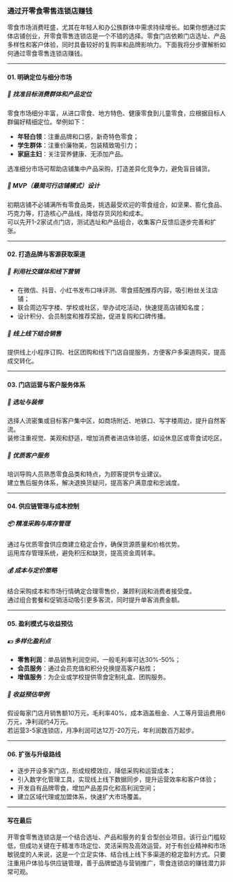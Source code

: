 ### 通过开零食零售连锁店赚钱  
零食市场消费旺盛，尤其在年轻人和办公族群体中需求持续增长。如果你想通过实体店铺创业，开零食零售连锁店是一个不错的选择。零食门店依赖门店选址、产品多样性和客户体验，同时具备较好的复购率和品牌影响力。下面我将分步骤解析如何通过零食零售连锁店赚钱。  

---  
#### 01. 明确定位与细分市场  
##### 🎯 找准目标消费群体和产品定位  
零食市场细分丰富，从进口零食、地方特色、健康零食到儿童零食，应根据目标人群偏好精细定位。举例如下：  
* **年轻白领**：注重品牌和口感，新奇特色零食；  
* **学生群体**：注重价廉物美，包装精致吸引力；  
* **家庭主妇**：关注营养健康、无添加产品。  

选准细分市场可帮助店铺集中产品采购，打造差异化竞争力，避免盲目铺货。

##### 🌱 MVP（最简可行店铺模式）设计  
初期店铺不必铺满所有零食品类，挑选最受欢迎的零食组合，如坚果、膨化食品、巧克力等，打造核心产品线，降低存货风险和成本。  
可以先开1-2家试点门店，测试选址和产品组合，收集客户反馈后逐步完善和扩张。

---  
#### 02. 打造品牌与客源获取渠道  
##### 📢 利用社交媒体和线下营销  
* 在微信、抖音、小红书发布口味评测、零食搭配推荐内容，吸引粉丝关注店铺；  
* 联合周边写字楼、学校或社区，举办试吃活动，快速提高店铺知名度；  
* 设计积分、会员制度和推荐奖励，促进复购和口碑传播。  

##### 🎁 线上线下结合销售  
提供线上小程序订购、社区团购和线下门店自提服务，方便客户多渠道购买，提高成交转化。

---  
#### 03. 门店运营与客户服务体系  
##### 🏪 选址与装修  
选择人流密集或目标客户集中区，如商场附近、地铁口、写字楼周边，提升自然客流。  
装修注重视觉、美观和舒适，增加消费者进店体验感，如设休息区或零食试吃区。  

##### 🤝 优质客户服务  
培训导购人员熟悉零食品类和特点，为顾客提供专业建议。  
建立售后服务体系，解决退换货疑问，提高客户满意度和忠诚度。

---  
#### 04. 供应链管理与成本控制  
##### 📦 精准采购与库存管理  
通过与优质零食供应商建立稳定合作，确保货源质量和价格优势。  
运用库存管理系统，避免积压和缺货，提高资金周转率。

##### 💰 成本与定价策略  
结合采购成本和市场行情确定合理零售价，兼顾利润和消费者接受度。  
通过组合套餐和促销活动吸引更多客流，同时提升单客消费金额。

---  
#### 05. 盈利模式与收益预估  
##### 💵 多样化盈利点  
* **零售利润**：单品销售利润空间，一般毛利率可达30%-50%；  
* **会员服务**：通过会员充值和积分兑换提高客户粘性；  
* **增值服务**：为企业或学校提供零食定制礼盒、团购服务。  

##### 🧮 收益预估举例  
假设每家门店月销售额10万元，毛利率40%，成本涵盖租金、人工等月营运费用6万元，净利润约4万元。  
若运营3-5家连锁店，月净利润可达12万-20万元，年利润数百万起步。

---  
#### 06. 扩张与升级路线  
* 逐步开设多家门店，形成规模效应，降低采购和运营成本；  
* 引入数字化管理工具，实现线上线下数据同步，提升运营效率和客户体验；  
* 开发自有品牌零食，增加产品差异化和高利润空间；  
* 建立区域代理或加盟体系，快速扩大市场覆盖。

---  
#### 写在最后  
开零食零售连锁店是一个结合选址、产品和服务的复合型创业项目。该行业门槛较低，但成功关键在于精准市场定位、灵活采购及高效运营。对于有创业精神和市场敏锐度的人来说，这是一个立足实体、结合线上线下多渠道的稳定盈利方式。只要注重用户体验与供应链管理，善于品牌塑造与营销推广，零食连锁店的赚钱潜力非常可观。  
